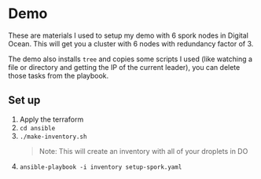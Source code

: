# Demo

These are materials I used to setup my demo with 6 spork nodes in Digital Ocean.
This will get you a cluster with 6 nodes with redundancy factor of 3.

The demo also installs `tree` and copies some scripts I used (like watching a file or directory and getting the IP of
the current leader), you can delete those tasks from the playbook.

## Set up
1) Apply the terraform
2) `cd ansible`
3) `./make-inventory.sh`
    > Note: This will create an inventory with all of your droplets in DO
4) `ansible-playbook -i inventory setup-spork.yaml`
